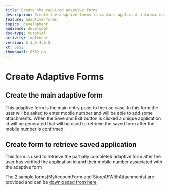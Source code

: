 ```yaml
---
title: Create the required adaptive forms
description: Create the adaptive forms to capture applicant information and adaptive form to retrieve the saved adaptive form
feature: adaptive-forms
topics: development
audience: developer
doc-type: tutorial
activity: implement
version: 6.3,6.4,6.5
kt: 6552
thumbnail: 6552.pg
---
```

# Create Adaptive Forms

## Create the main adaptive form

This adaptive form is the main entry point to the use case. In this form the user will be asked to enter mobile number and will be able to add some attachments. When the Save and Exit button is clicked a unique application id will be generated that will be used to retrieve the saved form after the mobile number is confirmed.

## Create form to retrieve saved application

This form is used to retrieve the partially completed adaptive form after the user has verified the application id and their mobile number associated with the adaptive form

The 2 sample forms(MyAccountForm and StoreAFWithAttachments) are provided and can be [downloaded from here](assets/sample-forms.zip)
